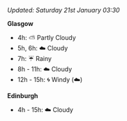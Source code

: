 *Updated: Saturday 21st January 03:30*

**Glasgow**

* 4h: :partly_sunny: Partly Cloudy
* 5h, 6h: :cloud: Cloudy
* 7h: :umbrella: Rainy
* 8h - 11h: :cloud: Cloudy
* 12h - 15h: :cyclone: Windy (:cloud:)

**Edinburgh**

* 4h - 15h: :cloud: Cloudy
